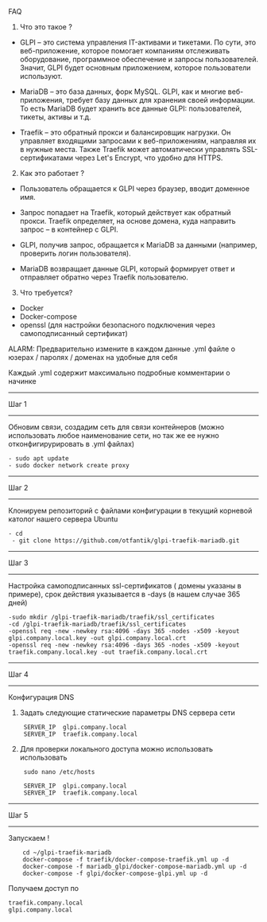 FAQ
1. Что это такое ? 

- GLPI – это система управления IT-активами и тикетами. По сути, это веб-приложение, которое помогает компаниям отслеживать оборудование, программное обеспечение и запросы пользователей. Значит, GLPI будет основным приложением, которое пользователи используют.

- MariaDB – это база данных, форк MySQL. GLPI, как и многие веб-приложения, требует базу данных для хранения своей информации. То есть MariaDB будет хранить все данные GLPI: пользователей, тикеты, активы и т.д.

- Traefik – это обратный прокси и балансировщик нагрузки. Он управляет входящими запросами к веб-приложениям, направляя их в нужные места. Также Traefik может автоматически управлять SSL-сертификатами через Let's Encrypt, что удобно для HTTPS.

2. Как это работает ?

- Пользователь обращается к GLPI через браузер, вводит доменное имя.

- Запрос попадает на Traefik, который действует как обратный прокси. Traefik определяет, на основе домена, куда направить запрос – в контейнер с GLPI.

- GLPI, получив запрос, обращается к MariaDB за данными (например, проверить логин пользователя).

- MariaDB возвращает данные GLPI, который формирует ответ и отправляет обратно через Traefik пользователю.

3. Что требуется?

- Docker
- Docker-compose
- openssl (для настройки безопасного подключения через самоподписанный сертификат)
  
ALARM: Предварительно измените в каждом данные .yml файле о юзерах / паролях / доменах на удобные для себя 

Каждый .yml содержит максимально подробные комментарии о начинке

_____________________________________________________________________________________________________________________________________________________

Шаг 1

_____________________________________________________________________________________________________________________________________________________

Обновим связи, создадим сеть для связи контейнеров (можно использовать любое наименование сети, но так же ее нужно отконфигирурировать в .yml файлах)

	- sudo apt update
  	- sudo docker network create proxy
_____________________________________________________________________________________________________________________________________________________

Шаг 2

_____________________________________________________________________________________________________________________________________________________
Клонируем репозиторий с файлами конфигурации в текущий корневой католог нашего сервера Ubuntu

	- cd 
	 - git clone https://github.com/otfantik/glpi-traefik-mariadb.git
  
_____________________________________________________________________________________________________________________________________________________

Шаг 3

_____________________________________________________________________________________________________________________________________________________
Настройка самоподписанных ssl-сертификатов ( домены указаны в примере), срок действия указывается в -days (в нашем случае 365 дней) 

	-sudo mkdir /glpi-traefik-mariadb/traefik/ssl_certificates	
	-cd /glpi-traefik-mariadb/traefik/ssl_certificates
 	-openssl req -new -newkey rsa:4096 -days 365 -nodes -x509 -keyout glpi.company.local.key -out glpi.company.local.crt
	-openssl req -new -newkey rsa:4096 -days 365 -nodes -x509 -keyout traefik.company.local.key -out traefik.company.local.crt



_____________________________________________________________________________________________________________________________________________________

Шаг 4

_____________________________________________________________________________________________________________________________________________________
Конфигурация DNS 

1. Задать следующие статические параметры DNS сервера сети 

		SERVER_IP  glpi.company.local
		SERVER_IP  traefik.company.local

2. Для проверки локального доступа можно использовать использовать

   		sudo nano /etc/hosts
   
		SERVER_IP  glpi.company.local
		SERVER_IP  traefik.company.local


_____________________________________________________________________________________________________________________________________________________

Шаг 5

_____________________________________________________________________________________________________________________________________________________

Запускаем !

		cd ~/glpi-traefik-mariadb
		docker-compose -f traefik/docker-compose-traefik.yml up -d
		docker-compose -f mariadb_glpi/docker-compose-mariadb.yml up -d
		docker-compose -f glpi/docker-compose-glpi.yml up -d
Получаем доступ по 

	traefik.company.local
 	glpi.company.local
